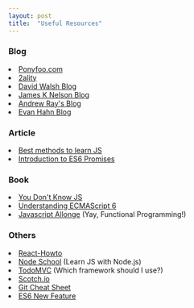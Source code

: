 ```yaml
---
layout: post
title:  "Useful Resources"
---
```


<h3>Blog</h3>
<li><a target="_blank" href="https://ponyfoo.com/">Ponyfoo.com</a></li>
<li><a target="_blank" href="http://www.2ality.com/">2ality</a></li>
<li><a target="_blank" href="https://davidwalsh.name/">David Walsh Blog</a></li>
<li><a target="_blank" href="http://jamesknelson.com/">James K Nelson Blog</a></li>
<li><a target="_blank" href="http://blog.andrewray.me/">Andrew Ray's Blog</a></li>
<li><a target="_blank" href="http://evanhahn.com/">Evan Hahn Blog</a></li>

<h3>Article</h3>
<li><a target="_blank" href="https://psdtowp.net/learn-javascript.html">Best methods to learn JS</a></li>
<li><a target="_blank" href="http://jamesknelson.com/grokking-es6-promises-the-four-functions-you-need-to-avoid-callback-hell/">Introduction to ES6 Promises</a></li>

<h3>Book</h3>
<li><a target="_blank" href="https://github.com/getify/You-Dont-Know-JS">You Don't Know JS</a></li>
<li><a target="_blank" href="https://leanpub.com/understandinges6/read">Understanding ECMAScript 6</a></li>
<li><a target="_blank" href="https://leanpub.com/javascriptallongesix/read#simple-partial">Javascript Allonge</a> (Yay, Functional Programming!)</li>


<h3>Others</h3>
<li><a target="_blank" href="https://github.com/petehunt/react-howto?utm_campaign=linkplug&utm_source=linkplug&utm_medium=linkplug&utm_content=linkplug&utm_term=linkplug#learning-npm">React-Howto</a></li>
<li><a target="_blank" href="http://nodeschool.io/">Node School</a> (Learn JS with Node.js)</li>
<li><a target="_blank" href="http://todomvc.com/">TodoMVC</a> (Which framework should I use?)</li>
<li><a target="_blank" href="https://scotch.io/">Scotch.io</a></li>
<li><a target="_blank" href="http://zeroturnaround.com/rebellabs/git-commands-and-best-practices-cheat-sheet/">Git Cheat Sheet</a></li>
<li><a target="_blank" href="http://es6-features.org/">ES6 New Feature</a></li>
